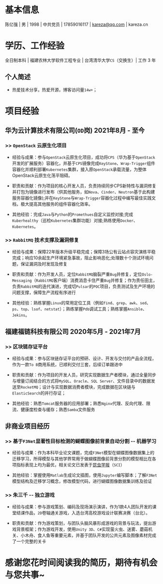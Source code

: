 # 基本信息

陈亿强 | 男 | 1998 | 中共党员 | 17859016117 | kareza@qq.com | kareza.cn

# 学历、工作经验

全日制本科 | 福建农林大学软件工程专业 | 台湾清华大学`CS`（交换生）| 工作 3 年

## 个人简述

- 热爱技术分享，热爱开源，博客访问量`14w+`；

# 项目经验 

## 华为云计算技术有限公司(`OD`岗)  2021年8月 - 至今

### >> `OpenStack` 云原生化项目

- 经验与成果：参与`OpenStack`云原生化项目，成功将`CPS`（华为基于`OpenStack`开发的扩展服务）容器化，并基于`CPS`镜像完成`KeyStone`、`Wrap-Trigger`组件容器化并顺利部署`Kubernetes`集群，接入原`OpenStack`承载流量，为整体OpenStack云原生化荡平阻碍。

- 职责和贡献：作为项目的核心开发人员，负责持续同步CPS新特性与漏洞修复并打包为镜像进行发布（供其他服务，如`Nova`、`Cinder`、`Neutron`基于此构建服务容器化镜像);并在`KeyStone`与`Wrap-Trigger`容器化过程中编写最佳实践文档，极大提高其他服务的组件容器化效率。

- 其他经验：完成`Java`与`Python`的`Promethues`自定义监控对接;完成`Kuberhealthy`（巡检`Kubernetes`集群功能）对接;熟练使用`Docker`、`Kubernetes`。

### >> `RabbitMQ` 技术支撑及漏洞修复

- 经验与成果：保障22年版本升级平稳完成；保障3场公有云站点容灾演练平稳完成；响应10余起生产环境紧急事故，阻止影响恶化;处理数十个测试环境问题，保证漏洞及时发现及修复

- 职责和贡献：作为开发人员，定位`RabbitMQ`脑裂严重`Bug`并修复，定位`Oslo-Messaging`（`RabbitMQ`客户端）消费消息卡住严重`Bug`并修复；作为责任田主，负责`RabbitMQ`的迭代演进，完成切`Pulsar`的`POC`项目，负责测试及生产环境的问题支撑，保障生产流程有序进行

- 其他经验：熟练掌握`Linux`的常用定位工具（例如`find`、`grep`、`awk`、`sed`、`ps`、`top`、`lsof`、`netstat`）；熟练掌握`Pdb`调试工具；熟练掌握`Ansible`、`Jekins`。

## 福建福链科技有限公司 2020年5月 - 2021年7月

### >> 区块链存证平台

- 经验与成果：参与区块链存证平台的预研、设计、开发与交付的产品全流程，作为一款`To B`商用系统，已顺利交付三套，后续订单跟进中

- 职责和贡献：作为项目的开发人员，研究实现数据生产者模块，通过全量同步与增量订阅结合的方式将`MySQL`、`Oracle`、`SQL Server`、文件目录中的数据发送至`RocketMQ`；设计与实现数据消费者模块，完成数据在区块链与`ElasticSearch`的并行存证；

- 其他经验：熟悉`Tomcat`服务器的应用部署；熟悉`Nginx`代理、反向代理、限流、健康度检查与缓存；熟悉`Samba`文件服务

## 非商业项目经历

### >> 基于`F3Net`显著性目标检测的蝴蝶图像前背景自动分割 -- 机器学习

- 经验与成果：作为本科毕业论文课题，完成`F3Net`模型在蝴蝶图像数据集上的迁移学习，所得模型与其他学界常用于做蝴蝶图像前背景分割的模型相比在各项指标表现上均为最优，相关论文已发表于[昆虫学报](http://www.insect.org.cn/CN/10.16380/j.kcxb.2021.05.008)（`SCI`）

- 其他经验：掌握使用`Matlab`生成论文插图，使用`Jupyter`编写脚本；了解`F3Net`模型结构及迁移学习概念，修改模型代码，进行蝴蝶图像数据集训练及验证

### >> 朱三千 -- 独立游戏

- 经验与成果：参与游戏策划、编码及现场演示演讲，作为1款4人团队开发的课堂结课作品，`2D`卷轴通关游戏，入选台湾高校游戏设计联赛决赛（台北）。

- 职责和贡献：作为游戏策划，与团队头脑风暴形成游戏的背景与玩法，提出游戏背景框架；作为游戏开发，使用`Unity 3D`、`C#`实现萤火虫、迷雾、蘑菇机关、小木舟、食人鱼等重要元素，并基于团队开发的公共元素及图像素材完成了一个完整的关卡

# 感谢您花时间阅读我的简历，期待有机会与您共事~
